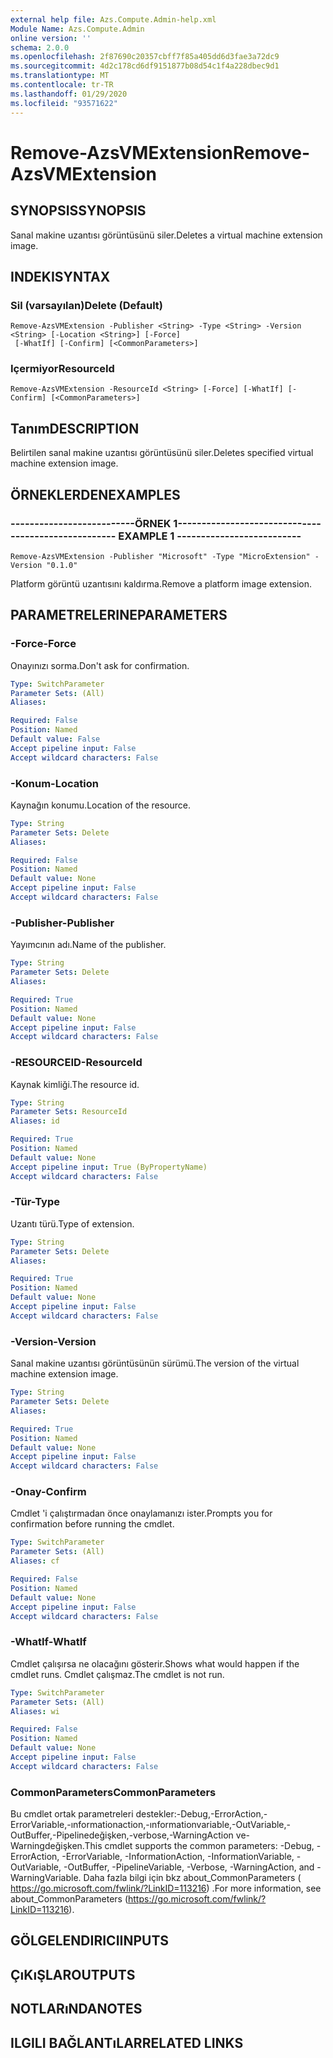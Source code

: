```yaml
---
external help file: Azs.Compute.Admin-help.xml
Module Name: Azs.Compute.Admin
online version: ''
schema: 2.0.0
ms.openlocfilehash: 2f87690c20357cbff7f85a405dd6d3fae3a72dc9
ms.sourcegitcommit: 4d2c178cd6df9151877b08d54c1f4a228dbec9d1
ms.translationtype: MT
ms.contentlocale: tr-TR
ms.lasthandoff: 01/29/2020
ms.locfileid: "93571622"
---
```

# <span data-ttu-id="3470b-101">Remove-AzsVMExtension</span><span class="sxs-lookup"><span data-stu-id="3470b-101">Remove-AzsVMExtension</span></span>

## <span data-ttu-id="3470b-102">SYNOPSIS</span><span class="sxs-lookup"><span data-stu-id="3470b-102">SYNOPSIS</span></span>
<span data-ttu-id="3470b-103">Sanal makine uzantısı görüntüsünü siler.</span><span class="sxs-lookup"><span data-stu-id="3470b-103">Deletes a virtual machine extension image.</span></span>

## <span data-ttu-id="3470b-104">INDEKI</span><span class="sxs-lookup"><span data-stu-id="3470b-104">SYNTAX</span></span>

### <span data-ttu-id="3470b-105">Sil (varsayılan)</span><span class="sxs-lookup"><span data-stu-id="3470b-105">Delete (Default)</span></span>
```
Remove-AzsVMExtension -Publisher <String> -Type <String> -Version <String> [-Location <String>] [-Force]
 [-WhatIf] [-Confirm] [<CommonParameters>]
```

### <span data-ttu-id="3470b-106">Içermiyor</span><span class="sxs-lookup"><span data-stu-id="3470b-106">ResourceId</span></span>
```
Remove-AzsVMExtension -ResourceId <String> [-Force] [-WhatIf] [-Confirm] [<CommonParameters>]
```

## <span data-ttu-id="3470b-107">Tanım</span><span class="sxs-lookup"><span data-stu-id="3470b-107">DESCRIPTION</span></span>
<span data-ttu-id="3470b-108">Belirtilen sanal makine uzantısı görüntüsünü siler.</span><span class="sxs-lookup"><span data-stu-id="3470b-108">Deletes specified virtual machine extension image.</span></span>

## <span data-ttu-id="3470b-109">ÖRNEKLERDEN</span><span class="sxs-lookup"><span data-stu-id="3470b-109">EXAMPLES</span></span>

### <span data-ttu-id="3470b-110">--------------------------ÖRNEK 1--------------------------</span><span class="sxs-lookup"><span data-stu-id="3470b-110">-------------------------- EXAMPLE 1 --------------------------</span></span>
```
Remove-AzsVMExtension -Publisher "Microsoft" -Type "MicroExtension" -Version "0.1.0"
```

<span data-ttu-id="3470b-111">Platform görüntü uzantısını kaldırma.</span><span class="sxs-lookup"><span data-stu-id="3470b-111">Remove a platform image extension.</span></span>

## <span data-ttu-id="3470b-112">PARAMETRELERINE</span><span class="sxs-lookup"><span data-stu-id="3470b-112">PARAMETERS</span></span>

### <span data-ttu-id="3470b-113">-Force</span><span class="sxs-lookup"><span data-stu-id="3470b-113">-Force</span></span>
<span data-ttu-id="3470b-114">Onayınızı sorma.</span><span class="sxs-lookup"><span data-stu-id="3470b-114">Don't ask for confirmation.</span></span>

```yaml
Type: SwitchParameter
Parameter Sets: (All)
Aliases: 

Required: False
Position: Named
Default value: False
Accept pipeline input: False
Accept wildcard characters: False
```

### <span data-ttu-id="3470b-115">-Konum</span><span class="sxs-lookup"><span data-stu-id="3470b-115">-Location</span></span>
<span data-ttu-id="3470b-116">Kaynağın konumu.</span><span class="sxs-lookup"><span data-stu-id="3470b-116">Location of the resource.</span></span>

```yaml
Type: String
Parameter Sets: Delete
Aliases: 

Required: False
Position: Named
Default value: None
Accept pipeline input: False
Accept wildcard characters: False
```

### <span data-ttu-id="3470b-117">-Publisher</span><span class="sxs-lookup"><span data-stu-id="3470b-117">-Publisher</span></span>
<span data-ttu-id="3470b-118">Yayımcının adı.</span><span class="sxs-lookup"><span data-stu-id="3470b-118">Name of the publisher.</span></span>

```yaml
Type: String
Parameter Sets: Delete
Aliases: 

Required: True
Position: Named
Default value: None
Accept pipeline input: False
Accept wildcard characters: False
```

### <span data-ttu-id="3470b-119">-RESOURCEID</span><span class="sxs-lookup"><span data-stu-id="3470b-119">-ResourceId</span></span>
<span data-ttu-id="3470b-120">Kaynak kimliği.</span><span class="sxs-lookup"><span data-stu-id="3470b-120">The resource id.</span></span>

```yaml
Type: String
Parameter Sets: ResourceId
Aliases: id

Required: True
Position: Named
Default value: None
Accept pipeline input: True (ByPropertyName)
Accept wildcard characters: False
```

### <span data-ttu-id="3470b-121">-Tür</span><span class="sxs-lookup"><span data-stu-id="3470b-121">-Type</span></span>
<span data-ttu-id="3470b-122">Uzantı türü.</span><span class="sxs-lookup"><span data-stu-id="3470b-122">Type of extension.</span></span>

```yaml
Type: String
Parameter Sets: Delete
Aliases: 

Required: True
Position: Named
Default value: None
Accept pipeline input: False
Accept wildcard characters: False
```

### <span data-ttu-id="3470b-123">-Version</span><span class="sxs-lookup"><span data-stu-id="3470b-123">-Version</span></span>
<span data-ttu-id="3470b-124">Sanal makine uzantısı görüntüsünün sürümü.</span><span class="sxs-lookup"><span data-stu-id="3470b-124">The version of the virtual machine extension image.</span></span>

```yaml
Type: String
Parameter Sets: Delete
Aliases: 

Required: True
Position: Named
Default value: None
Accept pipeline input: False
Accept wildcard characters: False
```

### <span data-ttu-id="3470b-125">-Onay</span><span class="sxs-lookup"><span data-stu-id="3470b-125">-Confirm</span></span>
<span data-ttu-id="3470b-126">Cmdlet 'i çalıştırmadan önce onaylamanızı ister.</span><span class="sxs-lookup"><span data-stu-id="3470b-126">Prompts you for confirmation before running the cmdlet.</span></span>

```yaml
Type: SwitchParameter
Parameter Sets: (All)
Aliases: cf

Required: False
Position: Named
Default value: None
Accept pipeline input: False
Accept wildcard characters: False
```

### <span data-ttu-id="3470b-127">-WhatIf</span><span class="sxs-lookup"><span data-stu-id="3470b-127">-WhatIf</span></span>
<span data-ttu-id="3470b-128">Cmdlet çalışırsa ne olacağını gösterir.</span><span class="sxs-lookup"><span data-stu-id="3470b-128">Shows what would happen if the cmdlet runs.</span></span>
<span data-ttu-id="3470b-129">Cmdlet çalışmaz.</span><span class="sxs-lookup"><span data-stu-id="3470b-129">The cmdlet is not run.</span></span>

```yaml
Type: SwitchParameter
Parameter Sets: (All)
Aliases: wi

Required: False
Position: Named
Default value: None
Accept pipeline input: False
Accept wildcard characters: False
```

### <span data-ttu-id="3470b-130">CommonParameters</span><span class="sxs-lookup"><span data-stu-id="3470b-130">CommonParameters</span></span>
<span data-ttu-id="3470b-131">Bu cmdlet ortak parametreleri destekler:-Debug,-ErrorAction,-ErrorVariable,-ınformationaction,-ınformationvariable,-OutVariable,-OutBuffer,-Pipelinedeğişken,-verbose,-WarningAction ve-Warningdeğişken.</span><span class="sxs-lookup"><span data-stu-id="3470b-131">This cmdlet supports the common parameters: -Debug, -ErrorAction, -ErrorVariable, -InformationAction, -InformationVariable, -OutVariable, -OutBuffer, -PipelineVariable, -Verbose, -WarningAction, and -WarningVariable.</span></span> <span data-ttu-id="3470b-132">Daha fazla bilgi için bkz about_CommonParameters ( https://go.microsoft.com/fwlink/?LinkID=113216) .</span><span class="sxs-lookup"><span data-stu-id="3470b-132">For more information, see about_CommonParameters (https://go.microsoft.com/fwlink/?LinkID=113216).</span></span>

## <span data-ttu-id="3470b-133">GÖLGELENDIRICI</span><span class="sxs-lookup"><span data-stu-id="3470b-133">INPUTS</span></span>

## <span data-ttu-id="3470b-134">ÇıKıŞLAR</span><span class="sxs-lookup"><span data-stu-id="3470b-134">OUTPUTS</span></span>

## <span data-ttu-id="3470b-135">NOTLARıNDA</span><span class="sxs-lookup"><span data-stu-id="3470b-135">NOTES</span></span>

## <span data-ttu-id="3470b-136">ILGILI BAĞLANTıLAR</span><span class="sxs-lookup"><span data-stu-id="3470b-136">RELATED LINKS</span></span>

